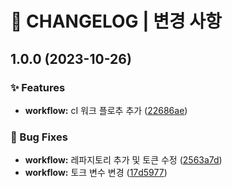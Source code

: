 # 🚦 CHANGELOG | 변경 사항

## 1.0.0 (2023-10-26)


### ✨ Features

* **workflow:** cI 워크 플로추 추가 ([22686ae](https://github.com/kug2001/core-fetch/commit/22686ae17a3770180fa65c1c9d2914d3b7e6a2c3))


### 🐛 Bug Fixes

* **workflow:** 레파지토리 추가 및 토큰 수정 ([2563a7d](https://github.com/kug2001/core-fetch/commit/2563a7d106c7a7fb70b45f84e515a67033e0a973))
* **workflow:** 토크 변수 변경 ([17d5977](https://github.com/kug2001/core-fetch/commit/17d5977995ec968f9225c9b2e1b32eeb4248b9af))
